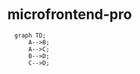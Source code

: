 # microfrontend-pro

```mermaid
  graph TD;
      A-->B;
      A-->C;
      B-->D;
      C-->D;
```
